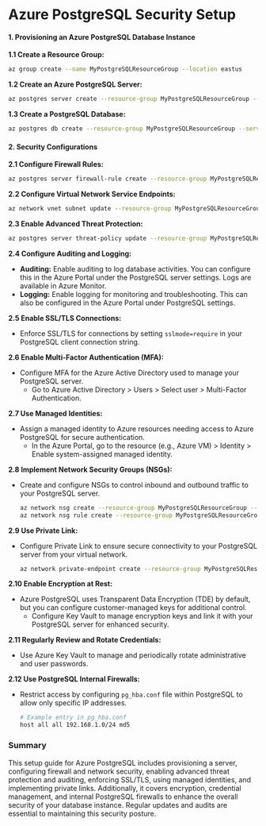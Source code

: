 # **Azure PostgreSQL Security Setup**

#### **1. Provisioning an Azure PostgreSQL Database Instance**

**1.1 Create a Resource Group:**
```bash
az group create --name MyPostgreSQLResourceGroup --location eastus
```

**1.2 Create an Azure PostgreSQL Server:**
```bash
az postgres server create --resource-group MyPostgreSQLResourceGroup --name mypostgresqlserver --location eastus --admin-user myadmin --admin-password MyP@ssword123 --sku-name B_Gen5_2
```

**1.3 Create a PostgreSQL Database:**
```bash
az postgres db create --resource-group MyPostgreSQLResourceGroup --server-name mypostgresqlserver --name mydatabase
```

#### **2. Security Configurations**

**2.1 Configure Firewall Rules:**
```bash
az postgres server firewall-rule create --resource-group MyPostgreSQLResourceGroup --server-name mypostgresqlserver --name AllowAllIps --start-ip-address 0.0.0.0 --end-ip-address 0.0.0.0
```

**2.2 Configure Virtual Network Service Endpoints:**
```bash
az network vnet subnet update --resource-group MyPostgreSQLResourceGroup --vnet-name myVNet --name default --service-endpoints Microsoft.DBforPostgreSQL
```

**2.3 Enable Advanced Threat Protection:**
```bash
az postgres server threat-policy update --resource-group MyPostgreSQLResourceGroup --server-name mypostgresqlserver --state Enabled --email-addresses your-email@example.com
```

**2.4 Configure Auditing and Logging:**
- **Auditing:** Enable auditing to log database activities. You can configure this in the Azure Portal under the PostgreSQL server settings. Logs are available in Azure Monitor.
- **Logging:** Enable logging for monitoring and troubleshooting. This can also be configured in the Azure Portal under PostgreSQL settings.

**2.5 Enable SSL/TLS Connections:**
- Enforce SSL/TLS for connections by setting `sslmode=require` in your PostgreSQL client connection string.

**2.6 Enable Multi-Factor Authentication (MFA):**
- Configure MFA for the Azure Active Directory used to manage your PostgreSQL server.
  - Go to Azure Active Directory > Users > Select user > Multi-Factor Authentication.

**2.7 Use Managed Identities:**
- Assign a managed identity to Azure resources needing access to Azure PostgreSQL for secure authentication.
  - In the Azure Portal, go to the resource (e.g., Azure VM) > Identity > Enable system-assigned managed identity.

**2.8 Implement Network Security Groups (NSGs):**
- Create and configure NSGs to control inbound and outbound traffic to your PostgreSQL server.
  ```bash
  az network nsg create --resource-group MyPostgreSQLResourceGroup --name myNSG
  az network nsg rule create --resource-group MyPostgreSQLResourceGroup --nsg-name myNSG --name AllowPostgreSQL --protocol Tcp --direction Inbound --priority 1000 --source-address-prefixes VirtualNetwork --source-port-ranges '*' --destination-address-prefixes '*' --destination-port-ranges 5432 --access Allow
  ```

**2.9 Use Private Link:**
- Configure Private Link to ensure secure connectivity to your PostgreSQL server from your virtual network.
  ```bash
  az network private-endpoint create --resource-group MyPostgreSQLResourceGroup --name myPrivateEndpoint --vnet-name myVNet --subnet default --private-connection-resource-id /subscriptions/{subscription-id}/resourceGroups/MyPostgreSQLResourceGroup/providers/Microsoft.DBforPostgreSQL/servers/mypostgresqlserver --group-id sqlServer
  ```

**2.10 Enable Encryption at Rest:**
- Azure PostgreSQL uses Transparent Data Encryption (TDE) by default, but you can configure customer-managed keys for additional control.
  - Configure Key Vault to manage encryption keys and link it with your PostgreSQL server for enhanced security.

**2.11 Regularly Review and Rotate Credentials:**
- Use Azure Key Vault to manage and periodically rotate administrative and user passwords.

**2.12 Use PostgreSQL Internal Firewalls:**
- Restrict access by configuring `pg_hba.conf` file within PostgreSQL to allow only specific IP addresses.
  ```bash
  # Example entry in pg_hba.conf
  host all all 192.168.1.0/24 md5
  ```

### **Summary**

This setup guide for Azure PostgreSQL includes provisioning a server, configuring firewall and network security, enabling advanced threat protection and auditing, enforcing SSL/TLS, using managed identities, and implementing private links. Additionally, it covers encryption, credential management, and internal PostgreSQL firewalls to enhance the overall security of your database instance. Regular updates and audits are essential to maintaining this security posture.
